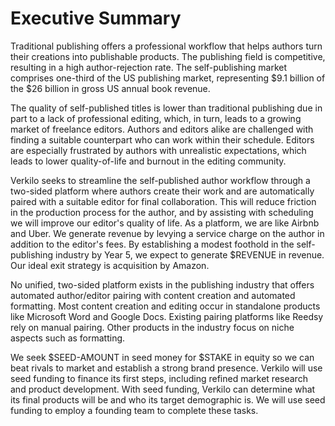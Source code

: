 # Executive Summary

Traditional publishing offers a professional workflow that helps authors turn their creations into publishable products. The publishing field is competitive, resulting in a high author-rejection rate. The self-publishing market comprises one-third of the US publishing market, representing $9.1 billion of the $26 billion in gross US annual book revenue.

The quality of self-published titles is lower than traditional publishing due in part to a lack of professional editing, which, in turn, leads to a growing market of freelance editors. Authors and editors alike are challenged with finding a suitable counterpart who can work within their schedule. Editors are especially frustrated by authors with unrealistic expectations, which leads to lower quality-of-life and burnout in the editing community.

 Verkilo seeks to streamline the self-published author workflow through a two-sided platform where authors create their work and are automatically paired with a suitable editor for final collaboration. This will reduce friction in the production process for the author, and by assisting with scheduling we will improve our editor's quality of life. As a platform, we are like Airbnb and Uber. We generate revenue by levying a service charge on the author in addition to the editor's fees. By establishing a modest foothold in the self-publishing industry by Year 5, we expect to generate $REVENUE in revenue. Our ideal exit strategy is acquisition by Amazon.

 No unified, two-sided platform exists in the publishing industry that offers automated author/editor pairing with content creation and automated formatting. Most content creation and editing occur in standalone products like Microsoft Word and Google Docs. Existing pairing platforms like Reedsy rely on manual pairing. Other products in the industry focus on niche aspects such as formatting.

We seek $SEED-AMOUNT in seed money for $STAKE in equity so we can beat rivals to market and establish a strong brand presence. Verkilo will use seed funding to finance its first steps, including refined market research and product development. With seed funding, Verkilo can determine what its final products will be and who its target demographic is. We will use seed funding to employ a founding team to complete these tasks.
